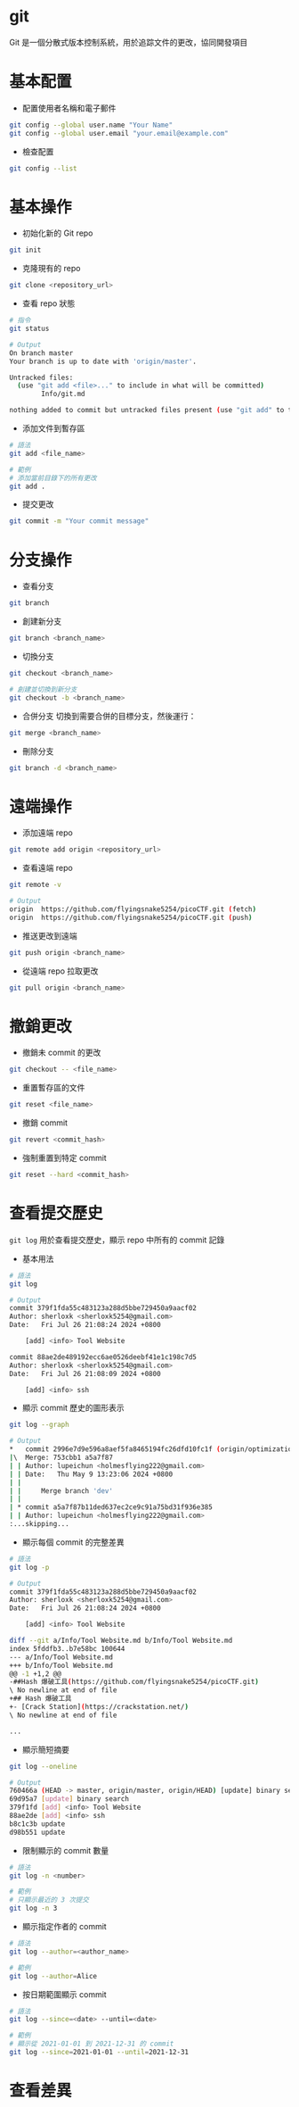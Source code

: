 # git
Git 是一個分散式版本控制系統，用於追踪文件的更改，協同開發項目

# 基本配置
- 配置使用者名稱和電子郵件
```bash
git config --global user.name "Your Name"
git config --global user.email "your.email@example.com"
```

- 檢查配置
```bash
git config --list
```

# 基本操作
- 初始化新的 Git repo
```bash
git init
```

- 克隆現有的 repo
```bash
git clone <repository_url>
```

- 查看 repo 狀態
```bash
# 指令
git status

# Output
On branch master
Your branch is up to date with 'origin/master'.

Untracked files:
  (use "git add <file>..." to include in what will be committed)
        Info/git.md

nothing added to commit but untracked files present (use "git add" to track)
```

- 添加文件到暫存區
```bash
# 語法
git add <file_name>

# 範例
# 添加當前目錄下的所有更改
git add . 
```

- 提交更改
```bash
git commit -m "Your commit message"
```

# 分支操作
- 查看分支
```bash
git branch
```

- 創建新分支
```bash
git branch <branch_name>
```

- 切換分支
```bash
git checkout <branch_name>

# 創建並切換到新分支
git checkout -b <branch_name>
```

- 合併分支
切換到需要合併的目標分支，然後運行：
```bash
git merge <branch_name>
```

- 刪除分支
```bash
git branch -d <branch_name>
```

# 遠端操作
- 添加遠端 repo
```bash
git remote add origin <repository_url>
```

- 查看遠端 repo
```bash
git remote -v

# Output
origin  https://github.com/flyingsnake5254/picoCTF.git (fetch)
origin  https://github.com/flyingsnake5254/picoCTF.git (push)
```

- 推送更改到遠端
```bash
git push origin <branch_name>
```

- 從遠端 repo 拉取更改
```bash
git pull origin <branch_name>
```

# 撤銷更改
- 撤銷未 commit 的更改
```bash
git checkout -- <file_name>
```

- 重置暫存區的文件
```bash
git reset <file_name>
```


- 撤銷 commit
```bash
git revert <commit_hash>
```

- 強制重置到特定 commit
```bash
git reset --hard <commit_hash>
```


# 查看提交歷史
`git log` 用於查看提交歷史，顯示 repo 中所有的 commit 記錄
- 基本用法
```bash
# 語法
git log

# Output
commit 379f1fda55c483123a288d5bbe729450a9aacf02
Author: sherloxk <sherloxk5254@gmail.com>
Date:   Fri Jul 26 21:08:24 2024 +0800

    [add] <info> Tool Website

commit 88ae2de489192ecc6ae0526deebf41e1c198c7d5
Author: sherloxk <sherloxk5254@gmail.com>
Date:   Fri Jul 26 21:08:09 2024 +0800

    [add] <info> ssh
```

- 顯示 commit 歷史的圖形表示
```bash
git log --graph

# Output
*   commit 2996e7d9e596a8aef5fa8465194fc26dfd10fc1f (origin/optimization, master)
|\  Merge: 753cbb1 a5a7f87
| | Author: lupeichun <holmesflying222@gmail.com>
| | Date:   Thu May 9 13:23:06 2024 +0800
| |
| |     Merge branch 'dev'
| |
| * commit a5a7f87b11ded637ec2ce9c91a75bd31f936e385
| | Author: lupeichun <holmesflying222@gmail.com>
:...skipping...
```

- 顯示每個 commit 的完整差異
```bash
# 語法
git log -p

# Output
commit 379f1fda55c483123a288d5bbe729450a9aacf02
Author: sherloxk <sherloxk5254@gmail.com>
Date:   Fri Jul 26 21:08:24 2024 +0800

    [add] <info> Tool Website

diff --git a/Info/Tool Website.md b/Info/Tool Website.md
index 5fddfb3..b7e58bc 100644
--- a/Info/Tool Website.md
+++ b/Info/Tool Website.md
@@ -1 +1,2 @@
-##Hash 爆破工具(https://github.com/flyingsnake5254/picoCTF.git)
\ No newline at end of file
+## Hash 爆破工具
+- [Crack Station](https://crackstation.net/)
\ No newline at end of file

...
```

- 顯示簡短摘要
```bash
git log --oneline

# Output
760466a (HEAD -> master, origin/master, origin/HEAD) [update] binary search
69d95a7 [update] binary search
379f1fd [add] <info> Tool Website
88ae2de [add] <info> ssh
b8c1c3b update
d98b551 update
```

- 限制顯示的 commit 數量
```bash
# 語法
git log -n <number>

# 範例
# 只顯示最近的 3 次提交
git log -n 3
```

- 顯示指定作者的 commit
```bash
# 語法
git log --author=<author_name>

# 範例
git log --author=Alice
```

- 按日期範圍顯示 commit
```bash
# 語法
git log --since=<date> --until=<date>

# 範例
# 顯示從 2021-01-01 到 2021-12-31 的 commit
git log --since=2021-01-01 --until=2021-12-31
```

# 查看差異
